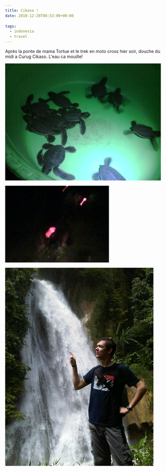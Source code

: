 ```yaml
---
title: Cikaso !
date: 2010-12-28T08:53:00+00:00

tags:
  - indonesia
  - travel
---
```

Après la ponte de mama Tortue et le trek en moto cross hier soir, douche du midi a Curug Cikaso. L'eau ca mouille!

![](assets/media/Cikaso_tagphotos_voyage_indone/IMG00056-20101227-2054.jpg)

![](assets/media/Cikaso_tagphotos_voyage_indone/IMG00059-20101227-2238.jpg)

![](assets/media/Cikaso_tagphotos_voyage_indone/IMG01026-20101228-1252.jpg)